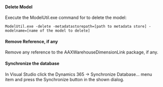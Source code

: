 #### Delete Model
Execute the ModelUtil.exe command for to delete the model:

`ModelUtil.exe -delete -metadatastorepath=[path to metadata store]
-modelname=[name of the model to delete]`

#### Remove Reference, if any
Remove any reference to the AAXWarehouseDimensionLink package, if any.

#### Synchronize the database
In Visual Studio click the Dynamics 365 -> Synchronize Database… menu item and press the Synchronize button in the shown dialog.
